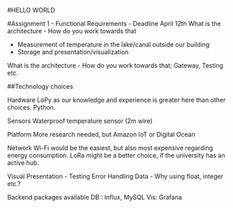 #HELLO WORLD

#Assignment 1 - Functional Requirements - Deadline April 12th
What is the architecture - How do you work towards that

* Measurement of temperature in the lake/canal outside our building
* Storage and presentation/visualization

What is the architecture - How do you work towards that;
Gateway, Testing etc.

##Technology choices

Hardware
LoPy as our knowledge and experience is greater here than other choices. Python.

Sensors
Waterproof temperature sensor (2m wire)

Platform
More research needed, but Amazon IoT or Digital Ocean

Network
Wi-Fi would be the easiest, but also most expensive regarding energy consumption.
LoRa might be a better choice, if the university has an active hub.

Visual Presentation -
Testing
Error Handling
Data - Why using float, integer etc.?

Backend packages available
DB : Influx, MySQL
Vis: Grafana
